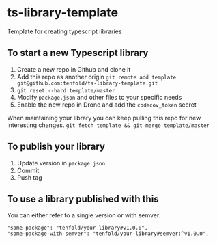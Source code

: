 # ts-library-template
Template for creating typescript libraries

## To start a new Typescript library

1. Create a new repo in Github and clone it
2. Add this repo as another origin `git remote add template git@github.com:tenfold/ts-library-template.git`
3. `git reset --hard template/master`
4. Modify `package.json` and other files to your specific needs
5. Enable the new repo in Drone and add the `codecov_token` secret

When maintaining your library you can keep pulling this repo for new interesting changes. `git fetch template && git merge template/master`

## To publish your library

1. Update version in `package.json`
2. Commit
3. Push tag

## To use a library published with this

You can either refer to a single version or with semver.
```
"some-package": "tenfold/your-library#v1.0.0",
"some-package-with-semver": "tenfold/your-library#semver:^v1.0.0",
```

